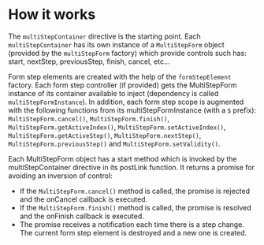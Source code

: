 # How it works

The `multiStepContainer` directive is the starting point. Each `multiStepContainer` has its own instance
of a `MultiStepForm` object (provided by the `multiStepForm` factory) which provide controls such has: start,
nextStep, previousStep, finish, cancel, etc...

Form step elements are created with the help of the `formStepElement` factory. Each form step controller
(if provided) gets the MultiStepForm instance of its container available to inject (dependency is called
`multiStepFormInstance`). In addition, each form step scope is augmented with the following functions
from its multiStepFormInstance (with a `$` prefix): `MultiStepForm.cancel()`, `MultiStepForm.finish()`,
`MultiStepForm.getActiveIndex()`, `MultiStepForm.setActiveIndex()`, `MultiStepForm.getActiveStep()`,
`MultiStepForm.nextStep()`, `MultiStepForm.previousStep()` and `MultiStepForm.setValidity()`.

Each MultiStepForm object has a start method which is invoked by the multiStepContainer directive
in its postLink function. It returns a promise for avoiding an inversion of control:

* If the `MultiStepForm.cancel()` method is called, the promise is rejected and the onCancel
  callback is executed.
* If the `MultiStepForm.finish()` method is called, the promise is resolved and the onFinish
  callback is executed.
* The promise receives a notification each time there is a step change. The current form step
  element is destroyed and a new one is created.



